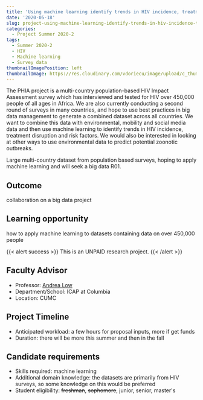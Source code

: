 ```yaml
---
title: 'Using machine learning identify trends in HIV incidence, treatment disruption and risk factors in the PHIA multi-country population-based HIV Impact Assessment survey'
date: '2020-05-18'
slug: project-using-machine-learning-identify-trends-in-hiv-incidence-treatment-disruption-and-risk-factors-in-the-phia-multi-country-population-based-hiv-impact-assessment-survey
categories:
  - Project Summer 2020-2
tags:
  - Summer 2020-2
  - HIV
  - Machine learning
  - Survey data
thumbnailImagePosition: left
thumbnailImage: https://res.cloudinary.com/vdoriecu/image/upload/c_thumb,g_center,w_200/v1589928117/hiv_infection_sonvel.png
---
```

The PHIA project is a multi-country population-based HIV Impact Assessment survey which has interviewed and tested for HIV over 450,000 people of all ages in Africa. We are also currently conducting a second round of surveys in many countries, and hope to use best practices in big data management to generate a combined dataset across all countries. We want to combine this data with environmental, mobility and social media data and then use machine learning to identify trends in HIV incidence, treatment disruption and risk factors. We would also be interested in looking at other ways to use environmental data to predict potential zoonotic outbreaks.

<!--more-->

Large multi-country dataset from population based surveys, hoping to apply machine learning and will seek a big data R01.

## Outcome

collaboration on a big data project

## Learning opportunity

how to apply machine learning to datasets containing data on over 450,000 people

{{< alert success >}}
This is an UNPAID research project.
{{< /alert >}}

## Faculty Advisor
+ Professor: [Andrea Low](https://phia.icap.columbia.edu/)
+ Department/School: ICAP at Columbia
+ Location: CUMC

## Project Timeline
+ Anticipated workload: a few hours for proposal inputs, more if get funds
+ Duration: there will be more this summer and then in the fall

## Candidate requirements
+ Skills required: machine learning
+ Additional domain knowledge: the datasets are primarily from HIV surveys, so some knowledge on this would be preferred
+ Student eligibility: ~~freshman~~, ~~sophomore~~, junior, senior, master's


